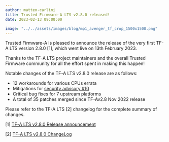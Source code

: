 ```yaml
---
author: matteo-carlini
title: Trusted Firmware-A LTS v2.8.0 released!
date: 2023-02-13 09:00:00

image: "../../assets/images/blog/mp1_avenger_tf_crop_1500x1500.png"
---
```


Trusted Firmware-A is pleased to announce the release of the very first TF-A LTS version 2.8.0 [1], which went live on 13th February 2023.

Thanks to the TF-A LTS project maintainers and the overall Trusted Firmware community for all the effort spent in making this happen!

Notable changes of the TF-A LTS v2.8.0 release are as follows:

- 12 workarounds for various CPUs errata
- Mitigations for [security advisory #10](https://trustedfirmware-a.readthedocs.io/en/latest/security_advisories/security-advisory-tfv-10.html)
- Critical bug fixes for 7 upstream platforms
- A total of 35 patches merged since TF-Av2.8 Nov 2022 release

Please refer to the TF-A LTS [2] changelog for the complete summary of changes.

[1] [TF-A LTS v2.8.0 Release announcement](https://lists.trustedfirmware.org/archives/list/tfa-lts@lists.trustedfirmware.org/thread/5QK6N3LN4UCTPI2F4N7J4UAHBB2RLVG6/)

[2] [TF-A LTS v2.8.0 ChangeLog](https://git.trustedfirmware.org/TF-A/trusted-firmware-a.git/tree/docs/change-log.md?h=refs/heads/lts-v2.8)
